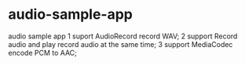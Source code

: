 # audio-sample-app
audio sample app
1 suport AudioRecord record WAV;
2 support Record audio and play record audio at the same time;
3 support MediaCodec encode PCM to AAC;

